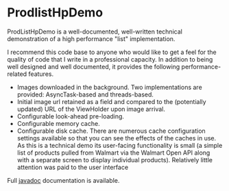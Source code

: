 # ProdlistHpDemo
ProdListHpDemo is a well-documented, well-written technical demonstration of a high performance "list" implementation.

I recommend this code base to anyone who would like to get a feel for the quality of code that I write in a professional capacity. In addition to being well designed and well documented, it provides the following performance-related features.
* Images downloaded in the background. Two implementations are provided: AsyncTask-based and threads-based.
* Initial image url retained as a field and compared to the (potentially updated) URL of the ViewHolder upon image arrival.
* Configurable look-ahead pre-loading.
* Configurable memory cache.
* Configurable disk cache.
There are numerous cache configuration settings available so that you can see the effects of the caches in use.
As this is a technical demo its user-facing functionality is small (a simple list of products pulled from Walmart via the Walmart Open API along with a separate screen to display individual products). Relatively little attention was paid to the user interface

Full [javadoc](http://barryholroyd.github.io/android/apps/prodlisthpdemo/javadoc/) documentation is available.

